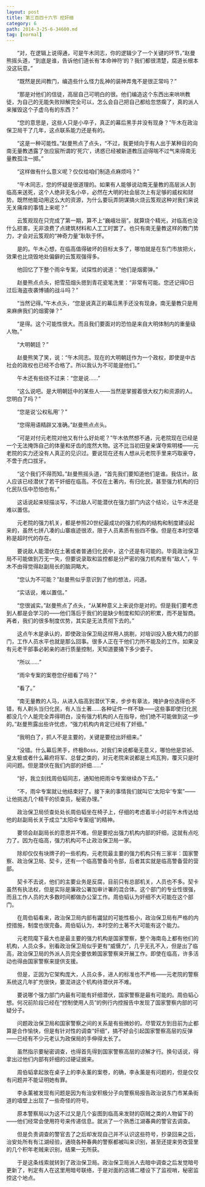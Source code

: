 ```yaml
---
layout: post
title: 第三百四十六节 挖奸细
category: 6
path: 2014-3-25-6-34600.md
tag: [normal]
---
```


　　“对，在逻辑上说得通，可是午木同志，你的逻辑少了一个关键的环节，”赵曼熊摇头道，“到底是谁，告诉他们道长有‘本命神符’的？我们都很清楚，腐道长根本没这玩意。”

　　“既然是民间教门，编造些什么怪力乱神的装神弄鬼不是很正常吗？”

　　“那是对他们的信徒，高层自己可明白的很。他们编造这个东西出来哄哄教徒，为自己的无能失败辩解完全可以，怎么会自己把自己都给忽悠瘸了，真的派人来摧毁这个子虚乌有的东西？”

　　“您的意思是，这些人只是小卒子，真正的幕后黑手并没有现身？”午木在政治保卫局干了几年，这点联系能力还是有的。

　　“这是一种可能性。”赵曼熊点了点头，“不过，我更倾向于有人出于某种目的向南无量教透露了张应宸所谓的‘死穴’，诱惑已经被新道教压迫得喘不过气来得南无量教孤注一掷。”

　　“这样做有什么意义呢？仅仅给咱们制造点麻烦吗？”

　　“午木同志，您的怀疑是很道理的。如果有人能够说动南无量教的高层派人到临高来送死，这个人绝非无名小卒，必然在大明的社会层次上有足够的威权和财势。既然他能动用这么大的资源，为什么要玩弄阴谋搞火烧云笈观这种对我们来说无关痛痒的事情上来呢？”

　　云笈观现在只完成了第一期，算不上“巍峨壮丽”。就算烧个精光，对临高也没什么损害。无非浪费了点建筑材料和人工工时罢了。也只有南无量教这样的教门势力，才会对云笈观的“神奇力量”耿耿于怀。

　　是的。午木心想，在临高值得破坏的目标太多了，哪怕就是在东门市放把火，效果也比烧毁地处偏僻的云笈观强得多。

　　他回忆了下整个雨伞专案，试探性的说道：“他们是烟雾弹。”

　　赵曼熊点点头，把雪茄烟头摁到青花瓷笔洗里：“非常有可能。您还记得D日过后海盗夜袭博铺的战斗吗？”

　　“当然记得。”午木点头，“您是说真正的幕后黑手还没有现身。南无量教只是用来麻痹我们的烟雾弹？”

　　“是得。这个可能性很大。而且我们要面对的恐怕是来自大明体制内的重量级人物。”

　　“大明朝廷？”

　　赵曼熊笑了笑，说：“午木同志。现在的大明朝廷作为一个政权，即使是中古社会的政权也已经不合格了。所以我认为不可能是他们。”

　　午木还有些绕不过来：“您是说……”

　　“这么说吧。是大明朝廷中的某些人——当然是掌握着很大权力和资源的人。您明白了吗？”

　　“您是说‘公权私用’？”

　　“您得用语精辟又准确。”赵曼熊点点头。

　　“可是对付元老院对他又有什么好处呢？”午木依然想不通，元老院现在已经是一个无法掩饰自己的体量和牙齿的庞然大物。这不比当初田皇亲谋夺紫明楼——元老院的实力还没有人真正的见识过。要说现在还有人想从元老院手里来巧取豪夺，不啻于虎口拔牙。

　　“这个我们不得而知。”赵曼熊摇头道，“首先我们要知道他们是谁。我估计。敌人应该已经潜伏了若干奸细在临高。不仅在土著内，有归化民，甚至强力机构的归化民队伍中恐怕也有。”

　　这话说起来轻描淡写，不过敌人可能潜伏在强力部门内这个结论，让午木还是难以置信。

　　元老院的强力机关，都是参照20世纪最成功的强力机构的结构和制度建设起来的，虽然七拼八凑的山寨痕迹很浓，限于人员素质有些四不像。但是在本时空堪称是超时代的存在。

　　要说敌人能潜伏在土著或者普通归化民中，这个还是有可能的。毕竟政治保卫局不可能做到万无一失，但要说录取和监控都是分严密的强力机构里有“敌人”，午木不由得觉得赵副局长的脑洞略大。

　　“您认为不可能？”赵曼熊似乎意识到了他的想法，问道。

　　“实话说，难以置信。”

　　“您很诚实。”赵曼熊点了点头，“从某种意义上来说你是对的。但是我们要考虑到人都是会学习的——他们落后于我们的是缺少制度和知识的积累，而不是智商。再者，我们的很多制度优势，其实是无法贯彻下去的。”

　　这点午木是承认的，即使政治保卫局这样用人挑剔，对培训投入极大精力的部门，工作人员水平也就是那么回事。很多人正在干他们力所不能及的工作。如果没有元老干部事必躬亲的进行质量控制，天知道要捅下多少娄子。

　　“所以……”

　　“雨伞专案的案卷您仔细看了吗？”

　　“看了。”

　　“南无量教的人马，从进入临高到潜伏下来，步步有章法，掩护身份选得也不错，有人剃头当归化民，有人当土著……各种证件一样不缺——这些事即使归化民都没几个人能完全弄得明白，没有强力机构的人在指导，他们绝不可能做到这一步的。”赵曼熊露出些许忧虑，“强力机构内肯定已经有了奸细。”

　　“我明白了，抓人不是主要的，关键是要挖出奸细来。”

　　“没错。什么幕后黑手，终极Boss，对我们来说都毫无意义，哪怕他是崇祯、皇太极或者什么幕府将军、总督之类的，对元老院来说都是土鸡瓦狗，覆灭只是时间问题。但是潜伏在我们内部的奸细……”

　　“好，我立刻找周伯韬同志，通知他把雨伞专案继续办下去。”

　　“不，雨伞专案就让他结束好了。接下来的事情我们就叫它‘太阳伞’专案”——让他挑选几个精干的侦查员，秘密办理。”

　　政治保卫局侦查处处长周伯韬坐在椅子上，仔细的考虑着半小时前午木传达给他的赵副局长关于成立“太阳伞专案组”的精神。

　　要领会赵副局长的意思并不难。但是要挖出强力机构内部的奸细，这就有点吃力了。因为在临高，强力机构可不止政治保卫局一家。

　　除却仅仅有块牌子的一些机构，元老院最主要的强力机构只有三家半：国家警察、政治保卫局、契卡，还有一个临高警备司令部，后者其实就是临高警备营的营部。

　　契卡不去说，他们的主要业务是反腐，目前只有总部机关，人员也不多。契卡虽然有执法权，但是实际是廉政公署加审计署的混合体。这个部门的专业性很强，而且工作人员的大多数时间都做办公室工作。周伯韬认为奸细不大可能在这个部门。

　　在周伯韬看来，政治保卫局内部有鼹鼠的可能性极小，政治保卫局有严格的内控措施，制度也很完备。周伯韬认为，本时空的土著不大可能有这个能力。

　　元老院麾下最大也是最主要的强力机构是国家警察，整个海南岛上都有他们的机构，人员众多。别看政治保卫局似乎更有“威慑力”，几乎无孔不入，但是出了临高，政治保卫局的外派人员完全要依赖国家警察来开展工作。即使在临高，许多活动也得由国家警察来提供支援。

　　但是，正因为它架构庞大，人员众多，进人的标准也不严格——元老院的警察系统这几年扩充很快，要混进这个机构待潜伏并不难。

　　要说哪个强力部门内最有可能有奸细潜伏，国家警察是最有可能的。周伯韬心想。何况前阶段已经在“控制使用人员”的例行内控报告中发现了国家警察内部的可疑分子。

　　问题政治保卫局和国家警察之间的关系是有些微妙的。尽管双方到目前为止都算是合作愉快，但是有针对性的调查“奸细”，搞不好会引起国家警察高层的反弹——已经有不少元老认为政保局的手伸得太长了。

　　虽然指示要秘密调查，也得首先得到国家警察高层的谅解才行。换句话说，得拿出过他们内部有奸细的过硬证据来。

　　周伯韬拿起放在桌子上的李永薰的案卷，的确，李永薰是有问题的，但是仅仅有问题并不能证明她有罪。

　　李永薰被发现有问题是因为有治安积极分子向警察局报告政治说东门市某条街道的墙壁上出现了一些奇怪的符号。

　　原本警察局以为这不过又是几个妄图到临高来发财的窃贼之类的人物留下的——他们经常会使用符号来传递信息。就派了一个熟悉江湖春典的警官去调查。

　　但是负责调查的警官去了之后却发现自己并不认识这些符号，抄录回来之后，治安处所有有江湖经验，通晓各种春典的警察都被叫来识别，甚至还提来劳改营里的几个积年老贼来识别，结果一无所获。

　　于是这条线索就转到了政治保卫局。政治保卫局派人去暗中调查之后发觉暗号更新了，判定有人在这里用暗号联络，于是对面的店铺二楼设下了监视哨，秘密监控这个地点。

